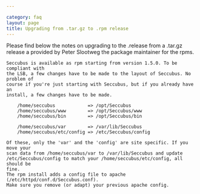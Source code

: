 ```yaml
---

category: faq
layout: page
title: Upgrading from .tar.gz to .rpm release
---
```

Please find below the notes on upgrading to the .release from a .tar.gz
release a provided by Peter Slootweg the package maintainer for the rpms.

    
    
    Seccubus is available as rpm starting from version 1.5.0. To be compliant with  
    the LSB, a few changes have to be made to the layout of Seccubus. No problem of  
    course if you're just starting with Seccubus, but if you already have an  
    install, a few changes have to be made.  
      
        /home/seccubus            => /opt/Seccubus  
        /home/seccubus/www        => /opt/Seccubus/www  
        /home/seccubus/bin        => /opt/Seccubus/bin  
      
        /home/seccubus/var        => /var/lib/Seccubus  
        /home/seccubus/etc/config => /etc/Seccubus/config  
      
    Of these, only the 'var' and the 'config' are site specific. If you move your  
    scan data from /home/seccubus/var to /var/lib/Seccubus and update  
    /etc/Seccubus/config to match your /home/seccubus/etc/config, all should be  
    fine.  
    The rpm install adds a config file to apache (/etc/httpd/conf.d/Seccubus.conf).  
    Make sure you remove (or adapt) your previous apache config.  
    

